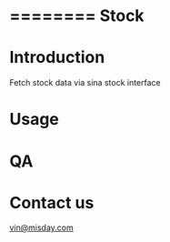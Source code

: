 ========
Stock
========

# Introduction
Fetch stock data via sina stock interface

# Usage

# QA

# Contact us
vin@misday.com
